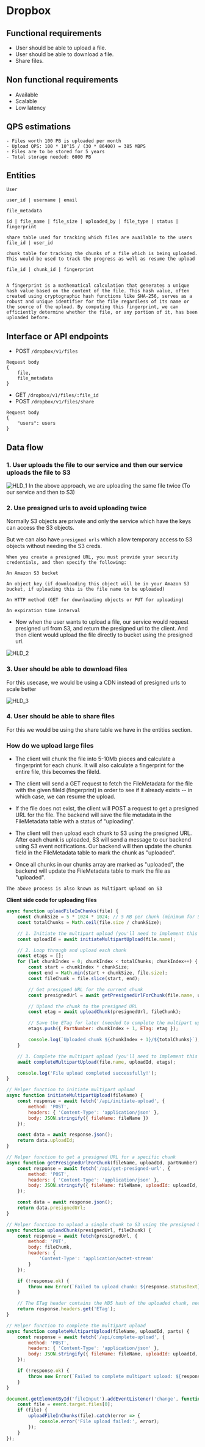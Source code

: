 # Dropbox
## Functional requirements
- User should be able to upload a file.
- User should be able to download a file.
- Share files.

## Non functional requirements
- Available
- Scalable
- Low latency

## QPS estimations
```
- Files worth 100 PB is uploaded per month
- Upload QPS: 100 * 10^15 / (30 * 86400) = 385 MBPS
- Files are to be stored for 5 years
- Total storage needed: 6000 PB
```
## Entities
```
User

user_id | username | email
```
```
file_metadata

id | file_name | file_size | uploaded_by | file_type | status | fingerprint
```

```
share table used for tracking which files are available to the users
file_id | user_id
```

```
chunk table for tracking the chunks of a file which is being uploaded. This would be used to track the progress as well as resume the upload

file_id | chunk_id | fingerprint


A fingerprint is a mathematical calculation that generates a unique hash value based on the content of the file. This hash value, often created using cryptographic hash functions like SHA-256, serves as a robust and unique identifier for the file regardless of its name or the source of the upload. By computing this fingerprint, we can efficiently determine whether the file, or any portion of it, has been uploaded before.
```

## Interface or API endpoints
- POST `/dropbox/v1/files`
```
Request body
{
    file,
    file_metadata
}
```
- GET `/dropbox/v1/files/:file_id`
- POST `/dropbox/v1/files/share`
```
Request body
{
    "users": users
}
```

## Data flow
### 1. User uploads the file to our service and then our service uploads the file to S3
![HLD_1](images/HLD_1.png)
In the above approach, we are uploading the same file twice (To our service and then to S3)

### 2. Use presigned urls to avoid uploading twice
Normally S3 objects are private and only the service which have the keys can access the S3 objects.

But we can also have `presigned urls` which allow temporary access to S3 objects without needing the S3 creds.

```
When you create a presigned URL, you must provide your security credentials, and then specify the following:

An Amazon S3 bucket

An object key (if downloading this object will be in your Amazon S3 bucket, if uploading this is the file name to be uploaded)

An HTTP method (GET for downloading objects or PUT for uploading)

An expiration time interval
```

- Now when the user wants to upload a file, our service would request presigned url from S3, and return the presigned url to the client. And then client would upload the file directly to bucket using the presigned url.

![HLD_2](images/HLD_2.png)

### 3. User should be able to download files
For this usecase, we would be using a CDN instead of presigned urls to scale better

![HLD_3](images/HLD_3.png)

### 4. User should be able to share files

For this we would be using the share table we have in the entities section.


### How do we upload large files
- The client will chunk the file into 5-10Mb pieces and calculate a fingerprint for each chunk. It will also calculate a fingerprint for the entire file, this becomes the fileId.

- The client will send a GET request to fetch the FileMetadata for the file with the given fileId (fingerprint) in order to see if it already exists -- in which case, we can resume the upload.

- If the file does not exist, the client will POST a request to get a presigned URL for the file. The backend will save the file metadata in the FileMetadata table with a status of "uploading".
- The client will then upload each chunk to S3 using the presigned URL. After each chunk is uploaded, S3 will send a message to our backend using S3 event notifications. Our backend will then update the chunks field in the FileMetadata table to mark the chunk as "uploaded".
- Once all chunks in our chunks array are marked as "uploaded", the backend will update the FileMetadata table to mark the file as "uploaded".

`The above process is also known as Multipart upload on S3`

<b>Client side code for uploading files</b>
```js
async function uploadFileInChunks(file) {
    const chunkSize = 5 * 1024 * 1024; // 5 MB per chunk (minimum for S3)
    const totalChunks = Math.ceil(file.size / chunkSize);

    // 1. Initiate the multipart upload (you'll need to implement this on your server)
    const uploadId = await initiateMultipartUpload(file.name);

    // 2. Loop through and upload each chunk
    const etags = [];
    for (let chunkIndex = 0; chunkIndex < totalChunks; chunkIndex++) {
        const start = chunkIndex * chunkSize;
        const end = Math.min(start + chunkSize, file.size);
        const fileChunk = file.slice(start, end);

        // Get presigned URL for the current chunk
        const presignedUrl = await getPresignedUrlForChunk(file.name, uploadId, chunkIndex + 1);

        // Upload the chunk to the presigned URL
        const etag = await uploadChunk(presignedUrl, fileChunk);

        // Save the ETag for later (needed to complete the multipart upload)
        etags.push({ PartNumber: chunkIndex + 1, ETag: etag });

        console.log(`Uploaded chunk ${chunkIndex + 1}/${totalChunks}`);
    }

    // 3. Complete the multipart upload (you'll need to implement this on your server)
    await completeMultipartUpload(file.name, uploadId, etags);

    console.log('File upload completed successfully!');
}

// Helper function to initiate multipart upload
async function initiateMultipartUpload(fileName) {
    const response = await fetch('/api/initiate-upload', {
        method: 'POST',
        headers: { 'Content-Type': 'application/json' },
        body: JSON.stringify({ fileName: fileName })
    });

    const data = await response.json();
    return data.uploadId;
}

// Helper function to get a presigned URL for a specific chunk
async function getPresignedUrlForChunk(fileName, uploadId, partNumber) {
    const response = await fetch('/api/get-presigned-url', {
        method: 'POST',
        headers: { 'Content-Type': 'application/json' },
        body: JSON.stringify({ fileName: fileName, uploadId: uploadId, partNumber: partNumber })
    });

    const data = await response.json();
    return data.presignedUrl;
}

// Helper function to upload a single chunk to S3 using the presigned URL
async function uploadChunk(presignedUrl, fileChunk) {
    const response = await fetch(presignedUrl, {
        method: 'PUT',
        body: fileChunk,
        headers: {
            'Content-Type': 'application/octet-stream'
        }
    });

    if (!response.ok) {
        throw new Error(`Failed to upload chunk: ${response.statusText}`);
    }

    // The ETag header contains the MD5 hash of the uploaded chunk, needed for multipart upload completion
    return response.headers.get('ETag');
}

// Helper function to complete the multipart upload
async function completeMultipartUpload(fileName, uploadId, parts) {
    const response = await fetch('/api/complete-upload', {
        method: 'POST',
        headers: { 'Content-Type': 'application/json' },
        body: JSON.stringify({ fileName: fileName, uploadId: uploadId, parts: parts })
    });

    if (!response.ok) {
        throw new Error(`Failed to complete multipart upload: ${response.statusText}`);
    }
}

document.getElementById('fileInput').addEventListener('change', function (event) {
    const file = event.target.files[0];
    if (file) {
        uploadFileInChunks(file).catch(error => {
            console.error('File upload failed:', error);
        });
    }
});
```

